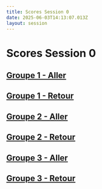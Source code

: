 ```yaml
---
title: Scores Session 0
date: 2025-06-03T14:13:07.013Z
layout: session
---
```


# Scores Session 0


## [Groupe 1 - Aller](/scores/session-0/groupe-1/aller/)
## [Groupe 1 - Retour](/scores/session-0/groupe-1/retour/)


## [Groupe 2 - Aller](/scores/session-0/groupe-2/aller/)
## [Groupe 2 - Retour](/scores/session-0/groupe-2/retour/)


## [Groupe 3 - Aller](/scores/session-0/groupe-3/aller/)
## [Groupe 3 - Retour](/scores/session-0/groupe-3/retour/)

